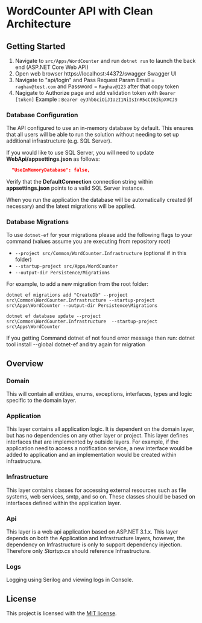   # WordCounter API with Clean Architecture

## Getting Started
1. Navigate to `src/Apps/WordCounter` and run `dotnet run` to launch the back end (ASP.NET Core Web API)
2. Open web browser https://localhost:44372/swagger Swagger UI
3. Navigate to "api/login" and Pass Request Param Email = `raghav@test.com` and Password = `Raghav@123` after that copy token
4. Nagigate to Authorize page and add validation token with `Bearer [token]`
Example : `Bearer eyJhbGciOiJIUzI1NiIsInR5cCI6IkpXVCJ9`


### Database Configuration

The API configured to use an in-memory database by default. This ensures that all users will be able to run the solution without needing to set up additional infrastructure (e.g. SQL Server).

If you would like to use SQL Server, you will need to update **WebApi/appsettings.json** as follows:

```json
  "UseInMemoryDatabase": false,
```

Verify that the **DefaultConnection** connection string within **appsettings.json** points to a valid SQL Server instance. 

When you run the application the database will be automatically created (if necessary) and the latest migrations will be applied.

### Database Migrations

To use `dotnet-ef` for your migrations please add the following flags to your command (values assume you are executing from repository root)

* `--project src/Common/WordCounter.Infrastructure` (optional if in this folder)
* `--startup-project src/Apps/WordCounter`
* `--output-dir Persistence/Migrations`

For example, to add a new migration from the root folder:

 `dotnet ef migrations add "CreateDb" --project src\Common\WordCounter.Infrastructure --startup-project src\Apps\WordCounter --output-dir Persistence\Migrations`

 `dotnet ef database update --project src\Common\WordCounter.Infrastructure  --startup-project src\Apps\WordCounter`

If you getting Command dotnet ef not found error message then run: dotnet tool install --global dotnet-ef and try again for migration

## Overview

### Domain

This will contain all entities, enums, exceptions, interfaces, types and logic specific to the domain layer.

### Application

This layer contains all application logic. It is dependent on the domain layer, but has no dependencies on any other layer or project. This layer defines interfaces that are implemented by outside layers. For example, if the application need to access a notification service, a new interface would be added to application and an implementation would be created within infrastructure.

### Infrastructure

This layer contains classes for accessing external resources such as file systems, web services, smtp, and so on. These classes should be based on interfaces defined within the application layer.

### Api

This layer is a web api application based on ASP.NET 3.1.x. This layer depends on both the Application and Infrastructure layers, however, the dependency on Infrastructure is only to support dependency injection. Therefore only *Startup.cs* should reference Infrastructure.

### Logs

Logging using Serilog and viewing logs in Console.

## License

This project is licensed with the [MIT license](LICENSE).

